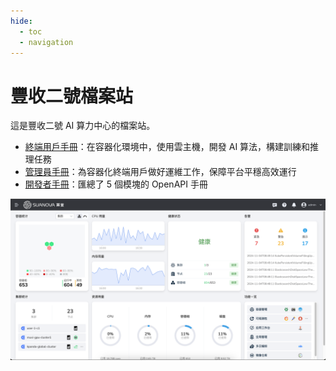 ```yaml
---
hide:
  - toc
  - navigation
---
```


# 豐收二號檔案站

這是豐收二號 AI 算力中心的檔案站。

- [終端用戶手冊](./end-user/index.md)：在容器化環境中，使用雲主機，開發 AI 算法，構建訓練和推理任務
- [管理員手冊](./admin/index.md)：為容器化終端用戶做好運維工作，保障平台平穩高效運行
- [開發者手冊](./openapi/index.md)：匯總了 5 個模塊的 OpenAPI 手冊

![home](./admin/images/home.png)
